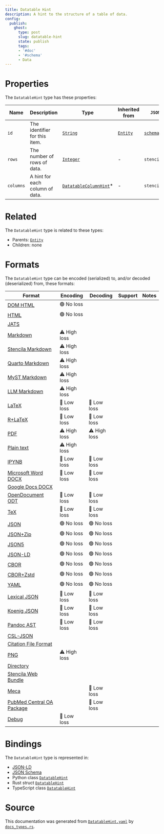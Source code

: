 ```yaml
---
title: Datatable Hint
description: A hint to the structure of a table of data.
config:
  publish:
    ghost:
      type: post
      slug: datatable-hint
      state: publish
      tags:
      - '#doc'
      - '#schema'
      - Data
---
```


# Properties

The `DatatableHint` type has these properties:

| Name      | Description                     | Type                                                                                            | Inherited from                                                     | `JSON-LD @id`                        | Aliases  |
| --------- | ------------------------------- | ----------------------------------------------------------------------------------------------- | ------------------------------------------------------------------ | ------------------------------------ | -------- |
| `id`      | The identifier for this item.   | [`String`](https://stencila.ghost.io/docs/reference/schema/string)                              | [`Entity`](https://stencila.ghost.io/docs/reference/schema/entity) | [`schema:id`](https://schema.org/id) | -        |
| `rows`    | The number of rows of data.     | [`Integer`](https://stencila.ghost.io/docs/reference/schema/integer)                            | -                                                                  | `stencila:rows`                      | -        |
| `columns` | A hint for each column of data. | [`DatatableColumnHint`](https://stencila.ghost.io/docs/reference/schema/datatable-column-hint)* | -                                                                  | `stencila:columns`                   | `column` |

# Related

The `DatatableHint` type is related to these types:

- Parents: [`Entity`](https://stencila.ghost.io/docs/reference/schema/entity)
- Children: none

# Formats

The `DatatableHint` type can be encoded (serialized) to, and/or decoded (deserialized) from, these formats:

| Format                                                                              | Encoding     | Decoding     | Support | Notes |
| ----------------------------------------------------------------------------------- | ------------ | ------------ | ------- | ----- |
| [DOM HTML](https://stencila.ghost.io/docs/reference/formats/dom.html)               | 🟢 No loss    |              |         |
| [HTML](https://stencila.ghost.io/docs/reference/formats/html)                       | 🟢 No loss    |              |         |
| [JATS](https://stencila.ghost.io/docs/reference/formats/jats)                       |              |              |         |
| [Markdown](https://stencila.ghost.io/docs/reference/formats/md)                     | ⚠️ High loss |              |         |
| [Stencila Markdown](https://stencila.ghost.io/docs/reference/formats/smd)           | ⚠️ High loss |              |         |
| [Quarto Markdown](https://stencila.ghost.io/docs/reference/formats/qmd)             | ⚠️ High loss |              |         |
| [MyST Markdown](https://stencila.ghost.io/docs/reference/formats/myst)              | ⚠️ High loss |              |         |
| [LLM Markdown](https://stencila.ghost.io/docs/reference/formats/llmd)               | ⚠️ High loss |              |         |
| [LaTeX](https://stencila.ghost.io/docs/reference/formats/latex)                     | 🔷 Low loss   | 🔷 Low loss   |         |
| [R+LaTeX](https://stencila.ghost.io/docs/reference/formats/rnw)                     | 🔷 Low loss   | 🔷 Low loss   |         |
| [PDF](https://stencila.ghost.io/docs/reference/formats/pdf)                         | ⚠️ High loss | ⚠️ High loss |         |
| [Plain text](https://stencila.ghost.io/docs/reference/formats/text)                 | ⚠️ High loss |              |         |
| [IPYNB](https://stencila.ghost.io/docs/reference/formats/ipynb)                     | 🔷 Low loss   | 🔷 Low loss   |         |
| [Microsoft Word DOCX](https://stencila.ghost.io/docs/reference/formats/docx)        | 🔷 Low loss   | 🔷 Low loss   |         |
| [Google Docs DOCX](https://stencila.ghost.io/docs/reference/formats/gdocx)          |              |              |         |
| [OpenDocument ODT](https://stencila.ghost.io/docs/reference/formats/odt)            | 🔷 Low loss   | 🔷 Low loss   |         |
| [TeX](https://stencila.ghost.io/docs/reference/formats/tex)                         | 🔷 Low loss   | 🔷 Low loss   |         |
| [JSON](https://stencila.ghost.io/docs/reference/formats/json)                       | 🟢 No loss    | 🟢 No loss    |         |
| [JSON+Zip](https://stencila.ghost.io/docs/reference/formats/json.zip)               | 🟢 No loss    | 🟢 No loss    |         |
| [JSON5](https://stencila.ghost.io/docs/reference/formats/json5)                     | 🟢 No loss    | 🟢 No loss    |         |
| [JSON-LD](https://stencila.ghost.io/docs/reference/formats/jsonld)                  | 🟢 No loss    | 🟢 No loss    |         |
| [CBOR](https://stencila.ghost.io/docs/reference/formats/cbor)                       | 🟢 No loss    | 🟢 No loss    |         |
| [CBOR+Zstd](https://stencila.ghost.io/docs/reference/formats/cbor.zstd)             | 🟢 No loss    | 🟢 No loss    |         |
| [YAML](https://stencila.ghost.io/docs/reference/formats/yaml)                       | 🟢 No loss    | 🟢 No loss    |         |
| [Lexical JSON](https://stencila.ghost.io/docs/reference/formats/lexical)            | 🔷 Low loss   | 🔷 Low loss   |         |
| [Koenig JSON](https://stencila.ghost.io/docs/reference/formats/koenig)              | 🔷 Low loss   | 🔷 Low loss   |         |
| [Pandoc AST](https://stencila.ghost.io/docs/reference/formats/pandoc)               | 🔷 Low loss   | 🔷 Low loss   |         |
| [CSL-JSON](https://stencila.ghost.io/docs/reference/formats/csl)                    |              |              |         |
| [Citation File Format](https://stencila.ghost.io/docs/reference/formats/cff)        |              |              |         |
| [PNG](https://stencila.ghost.io/docs/reference/formats/png)                         | ⚠️ High loss |              |         |
| [Directory](https://stencila.ghost.io/docs/reference/formats/directory)             |              |              |         |
| [Stencila Web Bundle](https://stencila.ghost.io/docs/reference/formats/swb)         |              |              |         |
| [Meca](https://stencila.ghost.io/docs/reference/formats/meca)                       |              | 🔷 Low loss   |         |
| [PubMed Central OA Package](https://stencila.ghost.io/docs/reference/formats/pmcoa) |              | 🔷 Low loss   |         |
| [Debug](https://stencila.ghost.io/docs/reference/formats/debug)                     | 🔷 Low loss   |              |         |

# Bindings

The `DatatableHint` type is represented in:

- [JSON-LD](https://stencila.org/DatatableHint.jsonld)
- [JSON Schema](https://stencila.org/DatatableHint.schema.json)
- Python class [`DatatableHint`](https://github.com/stencila/stencila/blob/main/python/python/stencila/types/datatable_hint.py)
- Rust struct [`DatatableHint`](https://github.com/stencila/stencila/blob/main/rust/schema/src/types/datatable_hint.rs)
- TypeScript class [`DatatableHint`](https://github.com/stencila/stencila/blob/main/ts/src/types/DatatableHint.ts)

# Source

This documentation was generated from [`DatatableHint.yaml`](https://github.com/stencila/stencila/blob/main/schema/DatatableHint.yaml) by [`docs_types.rs`](https://github.com/stencila/stencila/blob/main/rust/schema-gen/src/docs_types.rs).
